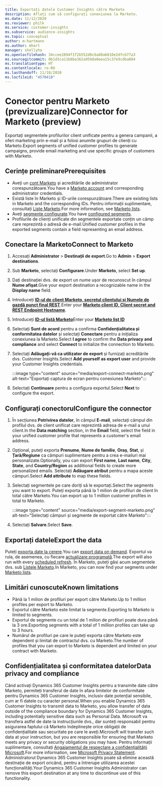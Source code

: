 ```yaml
---
title: Exportați datele Customer Insights către Marketo
description: Aflați cum să configurați conexiunea la Marketo.
ms.date: 11/12/2020
ms.reviewer: philk
ms.service: customer-insights
ms.subservice: audience-insights
ms.topic: conceptual
author: m-hartmann
ms.author: mhart
manager: shellyha
ms.openlocfilehash: 34ccee2894f1f2b552d0c6a88a6810e2dfc677a3
ms.sourcegitcommit: 0b1d3ca11b8ba362a959da0eea15c37e9cdba084
ms.translationtype: HT
ms.contentlocale: ro-RO
ms.lasthandoff: 11/18/2020
ms.locfileid: "4570418"
---
```

# <a name="connector-for-marketo-preview"></a><span data-ttu-id="2c8fa-103">Conector pentru Marketo (previzualizare)</span><span class="sxs-lookup"><span data-stu-id="2c8fa-103">Connector for Marketo (preview)</span></span>

<span data-ttu-id="2c8fa-104">Exportați segmentele profilurilor client unificate pentru a genera campanii, a oferi marketing prin e-mail și a folosi anumite grupuri de clienți cu Marketo.</span><span class="sxs-lookup"><span data-stu-id="2c8fa-104">Export segments of unified customer profiles to generate campaigns, provide email marketing and use specific groups of customers with Marketo.</span></span>

## <a name="prerequisites"></a><span data-ttu-id="2c8fa-105">Cerințe preliminare</span><span class="sxs-lookup"><span data-stu-id="2c8fa-105">Prerequisites</span></span>

-   <span data-ttu-id="2c8fa-106">Aveți un [cont Marketo](https://login.marketo.com/) și acreditările de administrator corespunzătoare.</span><span class="sxs-lookup"><span data-stu-id="2c8fa-106">You have a [Marketo account](https://login.marketo.com/) and corresponding administrator credentials.</span></span>
-   <span data-ttu-id="2c8fa-107">Există liste în Marketo și ID-urile corespunzătoare.</span><span class="sxs-lookup"><span data-stu-id="2c8fa-107">There are existing lists in Marketo and the corresponding IDs.</span></span> <span data-ttu-id="2c8fa-108">Pentru informații suplimentare, consultați [Liste Marketo](https://docs.marketo.com/display/public/DOCS/Understanding+Static+Lists).</span><span class="sxs-lookup"><span data-stu-id="2c8fa-108">For more information, see [Marketo lists](https://docs.marketo.com/display/public/DOCS/Understanding+Static+Lists).</span></span>
-   <span data-ttu-id="2c8fa-109">Aveți [segmente configurate](segments.md).</span><span class="sxs-lookup"><span data-stu-id="2c8fa-109">You have [configured segments](segments.md).</span></span>
-   <span data-ttu-id="2c8fa-110">Profilurile de clienți unificate din segmentele exportate conțin un câmp care reprezintă o adresă de e-mail.</span><span class="sxs-lookup"><span data-stu-id="2c8fa-110">Unified customer profiles in the exported segments contain a field representing an email address.</span></span>

## <a name="connect-to-marketo"></a><span data-ttu-id="2c8fa-111">Conectare la Marketo</span><span class="sxs-lookup"><span data-stu-id="2c8fa-111">Connect to Marketo</span></span>

1. <span data-ttu-id="2c8fa-112">Accesați **Administrator** > **Destinații de export**.</span><span class="sxs-lookup"><span data-stu-id="2c8fa-112">Go to **Admin** > **Export destinations**.</span></span>

1. <span data-ttu-id="2c8fa-113">Sub **Marketo**, selectați **Configurare**.</span><span class="sxs-lookup"><span data-stu-id="2c8fa-113">Under **Marketo**, select **Set up**.</span></span>

1. <span data-ttu-id="2c8fa-114">Dați destinației dvs. de export un nume ușor de recunoscut în câmpul **Nume afișat**.</span><span class="sxs-lookup"><span data-stu-id="2c8fa-114">Give your export destination a recognizable name in the **Display name** field.</span></span>

1. <span data-ttu-id="2c8fa-115">Introduceți **[ID-ul de client Marketo, secretul clientului și Numele de gazdă punct final REST](https://developers.marketo.com/rest-api/authentication/)**.</span><span class="sxs-lookup"><span data-stu-id="2c8fa-115">Enter your **[Marketo client ID, Client secret and REST Endpoint Hostname](https://developers.marketo.com/rest-api/authentication/)**.</span></span>

1. <span data-ttu-id="2c8fa-116">Introduceți **[ID-ul listă Marketo](https://docs.marketo.com/display/public/DOCS/Understanding+Static+Lists)**</span><span class="sxs-lookup"><span data-stu-id="2c8fa-116">Enter your **[Marketo list ID](https://docs.marketo.com/display/public/DOCS/Understanding+Static+Lists)**</span></span> 

1. <span data-ttu-id="2c8fa-117">Selectați **Sunt de acord** pentru a confirma **Confidențialitatea și conformitatea datelor** și selectați **Conectare** pentru a inițializa conexiunea la Marketo.</span><span class="sxs-lookup"><span data-stu-id="2c8fa-117">Select **I agree** to confirm the **Data privacy and compliance** and select **Connect** to initialize the connection to Marketo.</span></span>

1. <span data-ttu-id="2c8fa-118">Selectați **Adăugați-vă ca utilizator de export** și furnizați acreditările dvs. Customer Insights.</span><span class="sxs-lookup"><span data-stu-id="2c8fa-118">Select **Add yourself as export user** and provide your Customer Insights credentials.</span></span>

   :::image type="content" source="media/export-connect-marketo.png" alt-text="Exportați captura de ecran pentru conexiunea Marketo":::

1. <span data-ttu-id="2c8fa-120">Selectați **Continuare** pentru a configura exportul.</span><span class="sxs-lookup"><span data-stu-id="2c8fa-120">Select **Next** to configure the export.</span></span>

## <a name="configure-the-connector"></a><span data-ttu-id="2c8fa-121">Configurați conectorul</span><span class="sxs-lookup"><span data-stu-id="2c8fa-121">Configure the connector</span></span>

1. <span data-ttu-id="2c8fa-122">În secțiunea **Potrivirea datelor**, în câmpul **E-mail**, selectați câmpul din profilul dvs. de client unificat care reprezintă adresa de e-mail a unui client.</span><span class="sxs-lookup"><span data-stu-id="2c8fa-122">In the **Data matching** section, in the **Email** field, select the field in your unified customer profile that represents a customer's email address.</span></span> 

1. <span data-ttu-id="2c8fa-123">Opțional, puteți exporta **Prenume**, **Nume de familie**, **Oraș**, **Stat**, și **Țară/Regiune** ca câmpuri suplimentare pentru a crea e-mailuri mai personalizate.</span><span class="sxs-lookup"><span data-stu-id="2c8fa-123">Optionally, you can export **First name**, **Last name**, **City**, **State**, and **Country/Region**  as additional fields to create more personalized emails.</span></span> <span data-ttu-id="2c8fa-124">Selectați **Adăugare atribut** pentru a mapa aceste câmpuri.</span><span class="sxs-lookup"><span data-stu-id="2c8fa-124">Select **Add attribute** to map these fields.</span></span>

1. <span data-ttu-id="2c8fa-125">Selectați segmentele pe care doriți să le exportați.</span><span class="sxs-lookup"><span data-stu-id="2c8fa-125">Select the segments you want to export.</span></span> <span data-ttu-id="2c8fa-126">Puteți exporta până la 1 milion de profiluri de client în total către Marketo.</span><span class="sxs-lookup"><span data-stu-id="2c8fa-126">You can export up to 1 million customer profiles in total to Marketo.</span></span>

   :::image type="content" source="media/export-segment-marketo.png" alt-text="Selectați câmpuri și segmente de exportat către Marketo":::

1. <span data-ttu-id="2c8fa-128">Selectați **Salvare**.</span><span class="sxs-lookup"><span data-stu-id="2c8fa-128">Select **Save**.</span></span>

## <a name="export-the-data"></a><span data-ttu-id="2c8fa-129">Exportați datele</span><span class="sxs-lookup"><span data-stu-id="2c8fa-129">Export the data</span></span>

<span data-ttu-id="2c8fa-130">Puteți [exporta date la cerere](export-destinations.md).</span><span class="sxs-lookup"><span data-stu-id="2c8fa-130">You can [export data on demand](export-destinations.md).</span></span> <span data-ttu-id="2c8fa-131">Exportul va rula, de asemenea, cu fiecare [actualizare programată](system.md#schedule-tab).</span><span class="sxs-lookup"><span data-stu-id="2c8fa-131">The export will also run with every [scheduled refresh](system.md#schedule-tab).</span></span> <span data-ttu-id="2c8fa-132">În Marketo, puteți găsi acum segmentele dvs. sub [Listele Marketo](ttps://docs.marketo.com/display/public/DOCS/Understanding+Static+Lists).</span><span class="sxs-lookup"><span data-stu-id="2c8fa-132">In Marketo, you can now find your segments under [Marketo lists](ttps://docs.marketo.com/display/public/DOCS/Understanding+Static+Lists).</span></span>

## <a name="known-limitations"></a><span data-ttu-id="2c8fa-133">Limitări cunoscute</span><span class="sxs-lookup"><span data-stu-id="2c8fa-133">Known limitations</span></span>

- <span data-ttu-id="2c8fa-134">Până la 1 milion de profiluri per export către Marketo.</span><span class="sxs-lookup"><span data-stu-id="2c8fa-134">Up to 1 million profiles per export to Marketo.</span></span>
- <span data-ttu-id="2c8fa-135">Exportul către Marketo este limitat la segmente.</span><span class="sxs-lookup"><span data-stu-id="2c8fa-135">Exporting to Marketo is limited to segments.</span></span>
- <span data-ttu-id="2c8fa-136">Exportul de segmente cu un total de 1 milion de profiluri poate dura până la 3 ore.</span><span class="sxs-lookup"><span data-stu-id="2c8fa-136">Exporting segments with a total of 1 million profiles can take up to 3 hours.</span></span> 
- <span data-ttu-id="2c8fa-137">Numărul de profiluri pe care le puteți exporta către Marketo este dependent și limitat de contractul dvs. cu Marketo.</span><span class="sxs-lookup"><span data-stu-id="2c8fa-137">The number of profiles that you can export to Marketo is dependent and limited on your contract with Marketo.</span></span>

## <a name="data-privacy-and-compliance"></a><span data-ttu-id="2c8fa-138">Confidențialitatea și conformitatea datelor</span><span class="sxs-lookup"><span data-stu-id="2c8fa-138">Data privacy and compliance</span></span>

<span data-ttu-id="2c8fa-139">Când activați Dynamics 365 Customer Insights pentru a transmite date către Marketo, permiteți transferul de date în afara limitelor de conformitate pentru Dynamics 365 Customer Insights, inclusiv date potențial sensibile, cum ar fi datele cu caracter personal.</span><span class="sxs-lookup"><span data-stu-id="2c8fa-139">When you enable Dynamics 365 Customer Insights to transmit data to Marketo, you allow transfer of data outside of the compliance boundary for Dynamics 365 Customer Insights, including potentially sensitive data such as Personal Data.</span></span> <span data-ttu-id="2c8fa-140">Microsoft va transfera astfel de date la instrucțiunile dvs., dar sunteți responsabil pentru asigurarea faptului că Marketo îndeplinește orice obligații de confidențialitate sau securitate pe care le aveți.</span><span class="sxs-lookup"><span data-stu-id="2c8fa-140">Microsoft will transfer such data at your instruction, but you are responsible for ensuring that Marketo meets any privacy or security obligations you may have.</span></span> <span data-ttu-id="2c8fa-141">Pentru informații suplimentare, consultați [Angajamentul de respectare a confidențialității Microsoft](https://go.microsoft.com/fwlink/?linkid=396732).</span><span class="sxs-lookup"><span data-stu-id="2c8fa-141">For more information, see [Microsoft Privacy Statement](https://go.microsoft.com/fwlink/?linkid=396732).</span></span>
<span data-ttu-id="2c8fa-142">Administratorul Dynamics 365 Customer Insights poate să elimine această destinație de export oricând, pentru a întrerupe utilizarea acestei funcționalități.</span><span class="sxs-lookup"><span data-stu-id="2c8fa-142">Your Dynamics 365 Customer Insights Administrator can remove this export destination at any time to discontinue use of this functionality.</span></span>
